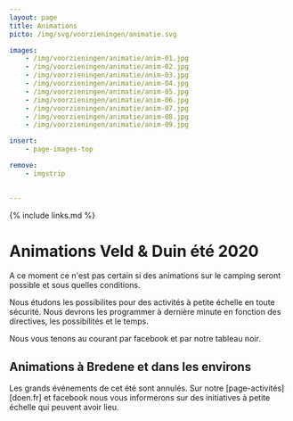 ```yaml
---
layout: page
title: Animations
picto: /img/svg/voorzieningen/animatie.svg

images:
    - /img/voorzieningen/animatie/anim-01.jpg
    - /img/voorzieningen/animatie/anim-02.jpg
    - /img/voorzieningen/animatie/anim-03.jpg
    - /img/voorzieningen/animatie/anim-04.jpg
    - /img/voorzieningen/animatie/anim-05.jpg
    - /img/voorzieningen/animatie/anim-06.jpg
    - /img/voorzieningen/animatie/anim-07.jpg
    - /img/voorzieningen/animatie/anim-08.jpg
    - /img/voorzieningen/animatie/anim-09.jpg

insert:
    - page-images-top

remove:
    - imgstrip
    

---
```

{% include links.md %}

# Animations Veld & Duin été 2020

A ce moment ce n'est pas certain si des animations sur le camping seront possible et sous quelles conditions. 

Nous étudons les possibilites pour des activités à petite échelle en toute sécurité. Nous devrons les programmer à dernière minute en fonction des directives, les possibilités et le temps. 

Nous vous tenons au courant par facebook et par notre tableau noir. 


## Animations à Bredene et dans les environs

Les grands événements de cet été sont annulés. Sur notre [page-activités][doen.fr] et facebook nous vous informerons sur des initiatives à petite échelle qui peuvent avoir lieu. 
